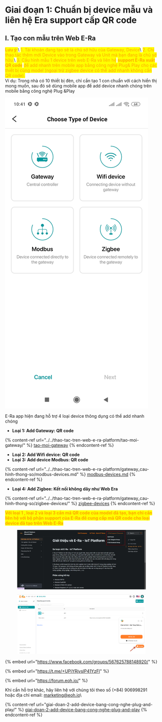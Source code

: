 # Giai đoạn 1: Chuẩn bị device mẫu và liên hệ Era support cấp QR code

## I. Tạo con mẫu trên Web E-Ra

<mark style="color:orange;">**Lưu ý:**</mark>\ <mark style="color:orange;">1. Tài khoản đang tạo sẽ là chủ sở hữu của Gateway, Device</mark>\ <mark style="color:orange;">2. Chỉ thao tác thêm mới Device vào trong Gateway và Unit mà bạn đang là chủ sở hữu.</mark>\ <mark style="color:orange;">3. Cấu hình mẫu 1 device trên web E-Ra và liên hệ</mark> <mark style="color:orange;"></mark><mark style="color:orange;">**support E-Ra xuất QR code**</mark> <mark style="color:orange;"></mark><mark style="color:orange;">để add nhanh trên mobile app bằng công nghệ Plug& Play cho các thiết bị cùng model (ngoại trừ zigbee device có thể add nhanh không cần QR code).</mark>\
Ví dụ: Trong nhà có 10 thiết bị đèn, chỉ cần tạo 1 con chuẩn với cách hiển thị mong muốn, sau đó sẽ dùng mobile app để add device nhanh chóng trên mobile bằng công nghệ Plug \&Play

![](<../../../.gitbook/assets/image (27).png>)

E-Ra app hiện đang hỗ trợ 4 loại device thông dụng có thể add nhanh chóng

* **Loại 1: Add Gateway: QR code**

{% content-ref url="../../thao-tac-tren-web-e-ra-platform/tao-moi-gateway/" %}
[tao-moi-gateway](../../thao-tac-tren-web-e-ra-platform/tao-moi-gateway/)
{% endcontent-ref %}

* **Loại 2: Add Wifi device: QR code**&#x20;
* **Loại 3: Add device Modbus: QR code**

{% content-ref url="../../thao-tac-tren-web-e-ra-platform/gateway_cau-hinh-thong-so/modbus-devices.md" %}
[modbus-devices.md](../../thao-tac-tren-web-e-ra-platform/gateway\_cau-hinh-thong-so/modbus-devices.md)
{% endcontent-ref %}

* **Loại 4: Add Zigbee: Kết nối không dây như Web Era**

{% content-ref url="../../thao-tac-tren-web-e-ra-platform/gateway_cau-hinh-thong-so/zigbee-devices/" %}
[zigbee-devices](../../thao-tac-tren-web-e-ra-platform/gateway\_cau-hinh-thong-so/zigbee-devices/)
{% endcontent-ref %}

<mark style="color:orange;">**Với loại 1 , loại 2 và loại 3 cần mã QR code của model đã tạo, bạn chỉ cần liên hệ với bộ phận support của E-Ra để cung cấp mã QR code cho loại device đã tạo trên Web E-Ra**</mark>

<figure><img src="../../../.gitbook/assets/image (57).png" alt=""><figcaption></figcaption></figure>

<figure><img src="../../../.gitbook/assets/image (7).png" alt=""><figcaption></figcaption></figure>

{% embed url="https://www.facebook.com/groups/567625788148920/" %}

{% embed url="https://t.me/+UPiYRjvslP41YzFl" %}

{% embed url="https://forum.eoh.io/" %}

Khi cần hỗ trợ khác, hãy liên hệ với chúng tôi theo số (+84) 906998291 hoặc địa chỉ email: marketing@eoh.io\


{% content-ref url="giai-doan-2-add-device-bang-cong-nghe-plug-and-play/" %}
[giai-doan-2-add-device-bang-cong-nghe-plug-and-play](giai-doan-2-add-device-bang-cong-nghe-plug-and-play/)
{% endcontent-ref %}
